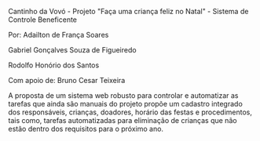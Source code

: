 Cantinho da Vovó - Projeto "Faça uma criança feliz no Natal" - Sistema de Controle Beneficente

Por: 
Adailton de França Soares

Gabriel Gonçalves Souza de Figueiredo

Rodolfo Honório dos Santos

Com apoio de: Bruno Cesar Teixeira
 

A proposta de um sistema web robusto para controlar e automatizar as tarefas que ainda são manuais do projeto propõe um cadastro integrado dos responsáveis, crianças, doadores, horário das festas e procedimentos, tais como, tarefas automatizadas para eliminação de crianças que não estão dentro dos requisitos para o próximo ano.

